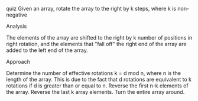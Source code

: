 quiz
Given an array, rotate the array to the right by k steps, where k is non-negative


Analysis

The elements of the array are shifted to the right by k number of positions in right rotation, and the elements that "fall off" the right end of the array are added to the left end of the array.


Approach

Determine the number of effective rotations k = d mod n, where n is the length of the array. This is due to the fact that d rotations are equivalent to k rotations if d is greater than or equal to n.
Reverse the first n-k elements of the array.
Reverse the last k array elements.
Turn the entire array around.